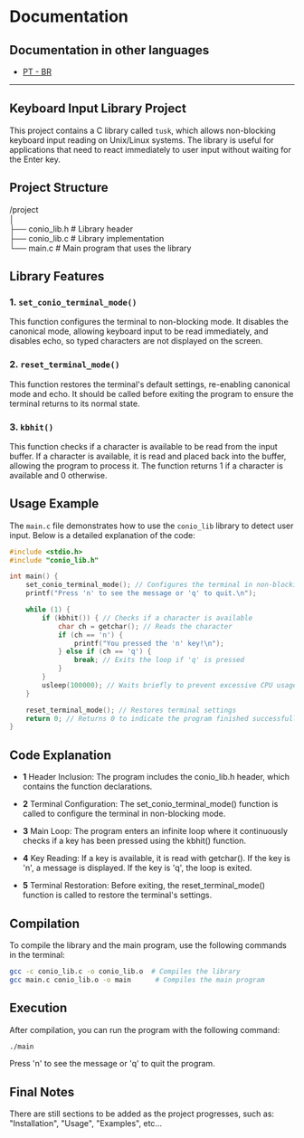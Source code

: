 # Documentation

## Documentation in other languages

- [PT - BR](Documentation_in_Portuguese)

---

## Keyboard Input Library Project

This project contains a C library called `tusk`, which allows non-blocking keyboard input reading on Unix/Linux systems. The library is useful for applications that need to react immediately to user input without waiting for the Enter key.

## Project Structure

/project  
│  
├── conio_lib.h # Library header  
├── conio_lib.c # Library implementation  
└── main.c # Main program that uses the library  

## Library Features

### 1. `set_conio_terminal_mode()`

This function configures the terminal to non-blocking mode. It disables the canonical mode, allowing keyboard input to be read immediately, and disables echo, so typed characters are not displayed on the screen.

### 2. `reset_terminal_mode()`

This function restores the terminal's default settings, re-enabling canonical mode and echo. It should be called before exiting the program to ensure the terminal returns to its normal state.

### 3. `kbhit()`

This function checks if a character is available to be read from the input buffer. If a character is available, it is read and placed back into the buffer, allowing the program to process it. The function returns 1 if a character is available and 0 otherwise.

## Usage Example

The `main.c` file demonstrates how to use the `conio_lib` library to detect user input. Below is a detailed explanation of the code:

```c
#include <stdio.h>
#include "conio_lib.h"

int main() {
    set_conio_terminal_mode(); // Configures the terminal in non-blocking mode
    printf("Press 'n' to see the message or 'q' to quit.\n");

    while (1) {
        if (kbhit()) { // Checks if a character is available
            char ch = getchar(); // Reads the character
            if (ch == 'n') {
                printf("You pressed the 'n' key!\n");
            } else if (ch == 'q') {
                break; // Exits the loop if 'q' is pressed
            }
        }
        usleep(100000); // Waits briefly to prevent excessive CPU usage
    }

    reset_terminal_mode(); // Restores terminal settings
    return 0; // Returns 0 to indicate the program finished successfully
}
```

## Code Explanation

  - **1** Header Inclusion: The program includes the conio_lib.h header, which contains the function declarations.

  - **2** Terminal Configuration: The set_conio_terminal_mode() function is called to configure the terminal in non-blocking mode.

  - **3** Main Loop: The program enters an infinite loop where it continuously checks if a key has been pressed using the kbhit() function.

  - **4** Key Reading: If a key is available, it is read with getchar(). If the key is 'n', a message is displayed. If the key is 'q', the loop is exited.

  - **5** Terminal Restoration: Before exiting, the reset_terminal_mode() function is called to restore the terminal's settings.

## Compilation

To compile the library and the main program, use the following commands in the terminal:

```bash
gcc -c conio_lib.c -o conio_lib.o  # Compiles the library
gcc main.c conio_lib.o -o main      # Compiles the main program
```

## Execution

After compilation, you can run the program with the following command:

```bash
./main
```

Press 'n' to see the message or 'q' to quit the program.

## Final Notes

There are still sections to be added as the project progresses, such as: "Installation", "Usage", "Examples", etc...
